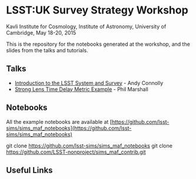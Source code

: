 # LSST:UK Survey Strategy Workshop

Kavli Institute for Cosmology, Institute of Astronomy, University of Cambridge, May 18-20, 2015

This is the repository for the notebooks generated at the workshop, and the slides from the talks and tutorials.

## Talks

* [Introduction to the LSST System and Survey](https://github.com/LSST-nonproject/UK_cadence_workshop_2015/blob/master/presentations/Cambridge_intro_LSST.pdf) - Andy Connolly
* [Strong Lens Time Delay Metric Example](https://github.com/LSST-nonproject/UK_cadence_workshop_2015/blob/master/presentations/Time_Delay_Example.pdf) - Phil Marshall

## Notebooks

All the example notebooks are available at [https://github.com/lsst-sims/sims_maf_notebooks](https://github.com/lsst-sims/sims_maf_notebooks)

git clone https://github.com/lsst-sims/sims_maf_notebooks
git clone https://github.com/LSST-nonproject/sims_maf_contrib.git

## Useful Links
